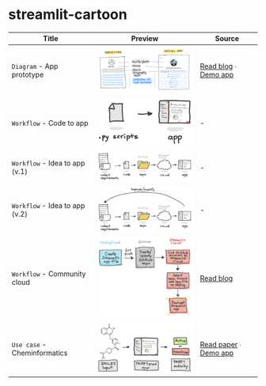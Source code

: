 # streamlit-cartoon

Title | Preview | Source
---|---|---
`Diagram` - App prototype | <img src="img/streamlit-diagram-app-prototype.png" width="300" /> | [Read blog](https://blog.streamlit.io/hackathon-101-5-simple-tips-for-beginners/) ∙ [Demo app](https://chanin.streamlit.app/)
`Workflow` - Code to app | <img src="img/streamlit-workflow-code-to-app.png" width="300" /> | -
`Workflow` - Idea to app (v.1) | <img src="img/streamlit-workflow-app-dev-v1.png" width="300" /> | -
`Workflow` - Idea to app (v.2) | <img src="img/streamlit-workflow-app-dev-v2.png" width="300" /> | -
`Workflow` - Community cloud | <img src="img/streamlit-workflow-community-cloud.png" width="300" /> | [Read blog](https://blog.streamlit.io/host-your-streamlit-app-for-free/)
`Use case` - Cheminformatics | <img src="img/streamlit-usecase-cheminformatics.png" width="300" /> | [Read paper](https://pubmed.ncbi.nlm.nih.gov/36814851/) ∙ [Demo app](https://parp1pred.streamlit.app/)
